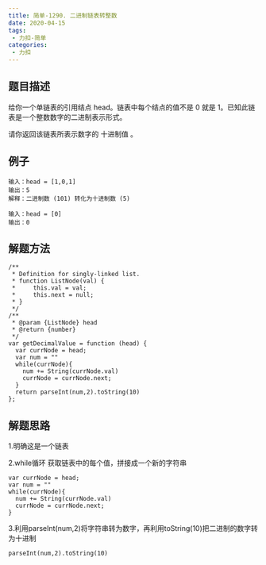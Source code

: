 ```yaml
---
title: 简单-1290. 二进制链表转整数
date: 2020-04-15
tags:
 - 力扣-简单
categories: 
 - 力扣
---
```

## 题目描述
给你一个单链表的引用结点 head。链表中每个结点的值不是 0 就是 1。已知此链表是一个整数数字的二进制表示形式。

请你返回该链表所表示数字的 十进制值 。

## 例子
```
输入：head = [1,0,1]
输出：5
解释：二进制数 (101) 转化为十进制数 (5)

```
```
输入：head = [0]
输出：0
```

## 解题方法

```
/**
 * Definition for singly-linked list.
 * function ListNode(val) {
 *     this.val = val;
 *     this.next = null;
 * }
 */
/**
 * @param {ListNode} head
 * @return {number}
 */
var getDecimalValue = function (head) {
  var currNode = head;
  var num = ""
  while(currNode){
    num += String(currNode.val)
    currNode = currNode.next;
  }
  return parseInt(num,2).toString(10)
};
```
## 解题思路

1.明确这是一个链表

2.while循环 获取链表中的每个值，拼接成一个新的字符串

```
var currNode = head;
var num = ""
while(currNode){
  num += String(currNode.val)
  currNode = currNode.next;
}

```

3.利用parseInt(num,2)将字符串转为数字，再利用toString(10)把二进制的数字转为十进制

```
parseInt(num,2).toString(10)
```
